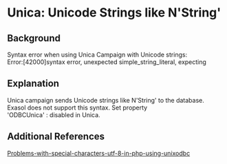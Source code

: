 # Unica: Unicode Strings like N'String' 
## Background

Syntax error when using Unica Campaign with Unicode strings:  
Error:[42000]syntax error, unexpected simple_string_literal, expecting

## Explanation

Unica campaign sends Unicode strings like N'String' to the database. Exasol does not support this syntax. Set property  
'ODBCUnica' : disabled in Unica.

## Additional References

[Problems-with-special-characters-utf-8-in-php-using-unixodbc](https://exasol.my.site.com/s/article/Problems-with-special-characters-UTF-8-in-php-using-unixODBC) 

